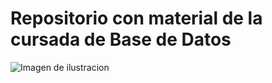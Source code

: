 # Repositorio con material de la cursada de Base de Datos

![Imagen de ilustracion](https://lluviadigital.com/wp-content/uploads/2023/12/marketing-de-base-de-datos.png)
